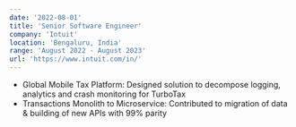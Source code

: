 ```yaml
---
date: '2022-08-01'
title: 'Senior Software Engineer'
company: 'Intuit'
location: 'Bengaluru, India'
range: 'August 2022 - August 2023'
url: 'https://www.intuit.com/in/'
---
```


- Global Mobile Tax Platform: Designed solution to decompose logging, analytics and crash monitoring for TurboTax
- Transactions Monolith to Microservice: Contributed to migration of data & building of new APIs with 99% parity
